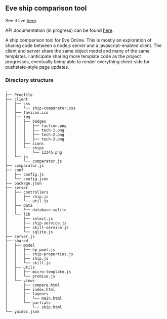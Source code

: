 ## Eve ship comparison tool

See it live [here](http://eve-ship-comparator.herokuapp.com/compare?frigate).

API documentation (in progress) can be found [here](http://nhusher.github.com/eve-ship-comparator/apidocs/).

A ship comparison tool for Eve Online. This is mostly an exploration of sharing code between a nodejs server and a
javascript-enabled client. The client and server share the same object model and many of the same templates. I 
anticipate sharing more template code as the project progresses, eventually being able to render everything client-side
for pushstate-style page updates.

### Directory structure

    .
    ├── Procfile
    ├── client
    │   ├── css
    │   │   └── ship-comparator.css
    │   ├── favicon.ico
    │   ├── img
    │   │   ├── badges
    │   │   │   ├── faction.png
    │   │   │   ├── tech-1.png
    │   │   │   ├── tech-2.png
    │   │   │   ├── tech-3.png
    │   │   ├── icons
    │   │   └── ships
    │   │       └── 12345.png
    │   └── js
    │       └── comparator.js
    ├── comparator.js
    ├── conf
    │   ├── config.js
    │   └── config.json
    ├── package.json
    ├── server
    │   ├── controllers
    │   │   ├── ship.js
    │   │   └── util.js
    │   ├── data
    │   │   └── database.sqlite
    │   └── lib
    │       ├── select.js
    │       ├── ship-service.js
    │       ├── skill-service.js
    │       └── sqlite.js
    ├── server.js
    ├── shared
    │   ├── model
    │   │   ├── hp-pool.js
    │   │   ├── ship-properties.js
    │   │   ├── ship.js
    │   │   └── skill.js
    │   ├── utils
    │   │   ├── micro-template.js
    │   │   └── promise.js
    │   └── views
    │       ├── compare.html
    │       ├── index.html
    │       ├── layouts
    │       │   └── main.html
    │       └── partials
    │           └── ship.html
    └── yuidoc.json

